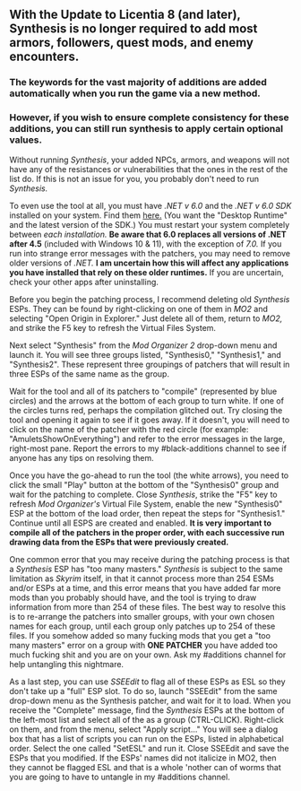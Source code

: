 ## With the Update to Licentia 8 (and later), Synthesis is no longer required to add most armors, followers, quest mods, and enemy encounters.

### The keywords for the vast majority of additions are added automatically when you run the game via a new method.

### However, if you wish to ensure complete consistency for these additions, you can still run synthesis to apply certain optional values.

Without running _Synthesis_, your added NPCs, armors, and weapons will not have any of the resistances or vulnerabilities that the ones in the rest of the list do. If this is not an issue for you, you probably don't need to run _Synthesis._

To even use the tool at all, you must have _.NET v 6.0_ and the _.NET v 6.0 SDK_ installed on your system. Find them [here.](https://dotnet.microsoft.com/en-us/download/dotnet/6.0) (You want the "Desktop Runtime" and the latest version of the SDK.) You must restart your system completely between _each installation._ **Be aware that 6.0 replaces all versions of .NET after 4.5** (included with Windows 10 & 11), with the exception of _7.0._ If you run into strange error messages with the patchers, you may need to remove older versions of _.NET._ **I am uncertain how this will affect any applications you have installed that rely on these older runtimes.** If you are uncertain, check your other apps after uninstalling. 

Before you begin the patching process, I recommend deleting old _Synthesis_ ESPs. They can be found by right-clicking on one of them in _MO2_ and selecting "Open Origin in Explorer." Just delete all of them, return to _MO2,_ and strike the F5 key to refresh the Virtual Files System.

Next select "Synthesis" from the _Mod Organizer 2_ drop-down menu and launch it. You will see three groups listed, "Synthesis0," "Synthesis1," and "Synthesis2". These represent three groupings of patchers that will result in three ESPs of the same name as the group.

Wait for the tool and all of its patchers to "compile" (represented by blue circles) and the arrows at the bottom of each group to turn white. If one of the circles turns red, perhaps the compilation glitched out. Try closing the tool and opening it again to see if it goes away. If it doesn't, you will need to click on the name of the patcher with the red circle (for example: "AmuletsShowOnEverything") and refer to the error messages in the large, right-most pane. Report the errors to my #black-additions channel to see if anyone has any tips on resolving them.

Once you have the go-ahead to run the tool (the white arrows), you need to click the small "Play" button at the bottom of the "Synthesis0" group and wait for the patching to complete. Close _Synthesis_, strike the "F5" key to refresh _Mod Organizer's_ Virtual File System, enable the new "Synthesis0" ESP at the bottom of the load order, then repeat the steps for "Synthesis1." Continue until all ESPS are created and enabled. **It is very important to compile all of the patchers in the proper order, with each successive run drawing data from the ESPs that were previously created.**

One common error that you may receive during the patching process is that a _Synthesis_ ESP has "too many masters." _Synthesis_ is subject to the same limitation as _Skyrim_ itself, in that it cannot process more than 254 ESMs and/or ESPs at a time, and this error means that you have added far more mods than you probably should have, and the tool is trying to draw information from more than 254 of these files. The best way to resolve this is to re-arrange the patchers into smaller groups, with your own chosen names for each group, until each group only patches up to 254 of these files. If you somehow added so many fucking mods that you get a "too many masters" error on a group with **ONE PATCHER** you have added too much fucking shit and you are on your own. Ask my #additions channel for help untangling this nightmare. 

As a last step, you can use _SSEEdit_ to flag all of these ESPs as ESL so they don't take up a "full" ESP slot. To do so, launch "SSEEdit" from the same drop-down menu as the Synthesis patcher, and wait for it to load. When you receive the "Complete" message, find the _Synthesis_ ESPs at the bottom of the left-most list and select all of the as a group (CTRL-CLICK). Right-click on them, and from the menu, select "Apply script..." You will see a dialog box that has a list of scripts you can run on the ESPs, listed in alphabetical order. Select the one called "SetESL" and run it. Close SSEEdit and save the ESPs that you modified. If the ESPs' names did not italicize in MO2, then they cannot be flagged ESL and that is a whole 'nother can of worms that you are going to have to untangle in my #additions channel.
